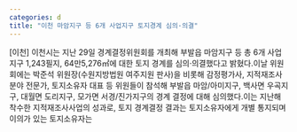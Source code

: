 ```yaml
---
categories: d
title: "이천 마암지구 등 6개 사업지구 토지경계 심의·의결"
---
```

[이천] 이천시는 지난 29일 경계결정위원회를 개최해 부발읍 마암지구 등 총 6개 사업지구 1,243필지, 64만5,276㎡에 대한 토지 경계를 심의·의결했다고 밝혔다.이날 위원회에는 박준석 위원장(수원지방법원 여주지원 판사)을 비롯해 감정평가사, 지적재조사 분야 전문가, 토지소유자 대표 등 위원들이 참석해 부발읍 마암/아미지구, 백사면 우곡지구, 대월면 도리지구, 모가면 서경/진가지구의 경계 결정에 대해 심의했다.이는 지난해 착수한 지적재조사사업의 성과로, 토지 경계결정 결과는 토지소유자에게 개별 통지되며 이의가 있는 토지소유자는
